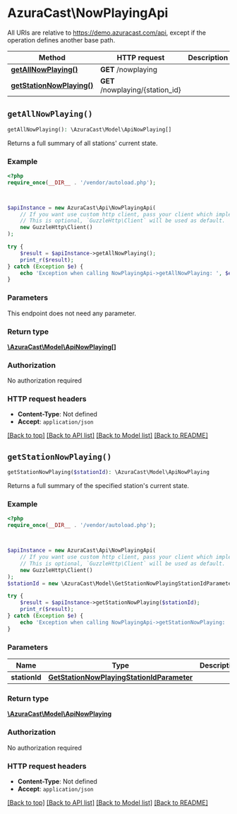 # AzuraCast\NowPlayingApi

All URIs are relative to https://demo.azuracast.com/api, except if the operation defines another base path.

| Method | HTTP request | Description |
| ------------- | ------------- | ------------- |
| [**getAllNowPlaying()**](NowPlayingApi.md#getAllNowPlaying) | **GET** /nowplaying |  |
| [**getStationNowPlaying()**](NowPlayingApi.md#getStationNowPlaying) | **GET** /nowplaying/{station_id} |  |


## `getAllNowPlaying()`

```php
getAllNowPlaying(): \AzuraCast\Model\ApiNowPlaying[]
```



Returns a full summary of all stations' current state.

### Example

```php
<?php
require_once(__DIR__ . '/vendor/autoload.php');



$apiInstance = new AzuraCast\Api\NowPlayingApi(
    // If you want use custom http client, pass your client which implements `GuzzleHttp\ClientInterface`.
    // This is optional, `GuzzleHttp\Client` will be used as default.
    new GuzzleHttp\Client()
);

try {
    $result = $apiInstance->getAllNowPlaying();
    print_r($result);
} catch (Exception $e) {
    echo 'Exception when calling NowPlayingApi->getAllNowPlaying: ', $e->getMessage(), PHP_EOL;
}
```

### Parameters

This endpoint does not need any parameter.

### Return type

[**\AzuraCast\Model\ApiNowPlaying[]**](../Model/ApiNowPlaying.md)

### Authorization

No authorization required

### HTTP request headers

- **Content-Type**: Not defined
- **Accept**: `application/json`

[[Back to top]](#) [[Back to API list]](../../README.md#endpoints)
[[Back to Model list]](../../README.md#models)
[[Back to README]](../../README.md)

## `getStationNowPlaying()`

```php
getStationNowPlaying($stationId): \AzuraCast\Model\ApiNowPlaying
```



Returns a full summary of the specified station's current state.

### Example

```php
<?php
require_once(__DIR__ . '/vendor/autoload.php');



$apiInstance = new AzuraCast\Api\NowPlayingApi(
    // If you want use custom http client, pass your client which implements `GuzzleHttp\ClientInterface`.
    // This is optional, `GuzzleHttp\Client` will be used as default.
    new GuzzleHttp\Client()
);
$stationId = new \AzuraCast\Model\GetStationNowPlayingStationIdParameter(); // GetStationNowPlayingStationIdParameter

try {
    $result = $apiInstance->getStationNowPlaying($stationId);
    print_r($result);
} catch (Exception $e) {
    echo 'Exception when calling NowPlayingApi->getStationNowPlaying: ', $e->getMessage(), PHP_EOL;
}
```

### Parameters

| Name | Type | Description  | Notes |
| ------------- | ------------- | ------------- | ------------- |
| **stationId** | [**GetStationNowPlayingStationIdParameter**](../Model/.md)|  | |

### Return type

[**\AzuraCast\Model\ApiNowPlaying**](../Model/ApiNowPlaying.md)

### Authorization

No authorization required

### HTTP request headers

- **Content-Type**: Not defined
- **Accept**: `application/json`

[[Back to top]](#) [[Back to API list]](../../README.md#endpoints)
[[Back to Model list]](../../README.md#models)
[[Back to README]](../../README.md)
